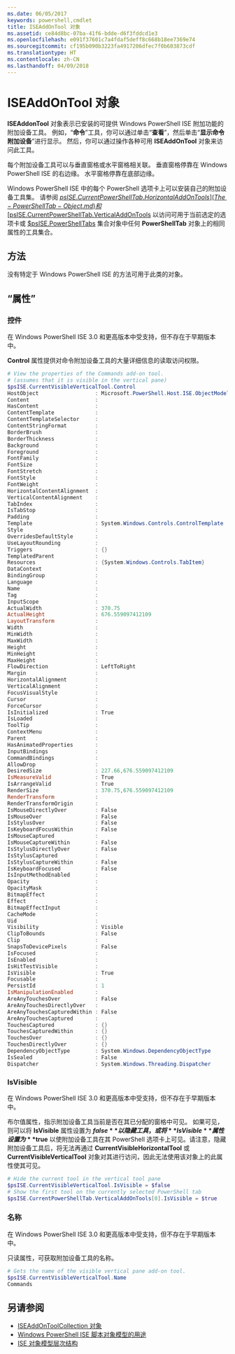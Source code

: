 ```yaml
---
ms.date: 06/05/2017
keywords: powershell,cmdlet
title: ISEAddOnTool 对象
ms.assetid: ce84d8bc-07ba-41f6-bdde-d6f3fddcd1e3
ms.openlocfilehash: e091f37601c7a4fdaf5deff8c668b18ee7369e74
ms.sourcegitcommit: cf195b090b3223fa4917206dfec7f0b603873cdf
ms.translationtype: HT
ms.contentlocale: zh-CN
ms.lasthandoff: 04/09/2018
---
```

# <a name="the-iseaddontool-object"></a>ISEAddOnTool 对象

**ISEAddonTool** 对象表示已安装的可提供 Windows PowerShell ISE 附加功能的附加设备工具。 例如，“**命令**”工具，你可以通过单击“**查看**”，然后单击“**显示命令附加设备**”进行显示。 然后，你可以通过操作各种可用 **ISEAddOnTool** 对象来访问此工具。

每个附加设备工具可以与垂直窗格或水平窗格相关联。 垂直窗格停靠在 Windows PowerShell ISE 的右边缘。 水平窗格停靠在底部边缘。

Windows PowerShell ISE 中的每个 PowerShell 选项卡上可以安装自己的附加设备工具集。 请参阅 [$psISE.CurrentPowerShellTab.HorizontalAddOnTools](The-PowerShellTab-Object.md) 和 [$psISE.CurrentPowerShellTab.VerticalAddOnTools](The-PowerShellTab-Object.md) 以访问可用于当前选定的选项卡或 [$psISE.PowerShellTabs](The-PowerShellTabCollection-Object.md) 集合对象中任何 **PowerShellTab** 对象上的相同属性的工具集合。

## <a name="methods"></a>方法

没有特定于 Windows PowerShell ISE 的方法可用于此类的对象。

## <a name="properties"></a>“属性”

### <a name="control"></a>控件

在 Windows PowerShell ISE 3.0 和更高版本中受支持，但不存在于早期版本中。

**Control** 属性提供对命令附加设备工具的大量详细信息的读取访问权限。

```powershell
# View the properties of the Commands add-on tool.
# (assumes that it is visible in the vertical pane)
$psISE.CurrentVisibleVerticalTool.Control
HostObject                  : Microsoft.PowerShell.Host.ISE.ObjectModelRoot
Content                     :
HasContent                  :
ContentTemplate             :
ContentTemplateSelector     :
ContentStringFormat         :
BorderBrush                 :
BorderThickness             :
Background                  :
Foreground                  :
FontFamily                  :
FontSize                    :
FontStretch                 :
FontStyle                   :
FontWeight                  :
HorizontalContentAlignment  :
VerticalContentAlignment    :
TabIndex                    :
IsTabStop                   :
Padding                     :
Template                    : System.Windows.Controls.ControlTemplate
Style                       :
OverridesDefaultStyle       :
UseLayoutRounding           :
Triggers                    : {}
TemplatedParent             :
Resources                   : {System.Windows.Controls.TabItem}
DataContext                 :
BindingGroup                :
Language                    :
Name                        :
Tag                         :
InputScope                  :
ActualWidth                 : 370.75
ActualHeight                : 676.559097412109
LayoutTransform             :
Width                       :
MinWidth                    :
MaxWidth                    :
Height                      :
MinHeight                   :
MaxHeight                   :
FlowDirection               : LeftToRight
Margin                      :
HorizontalAlignment         :
VerticalAlignment           :
FocusVisualStyle            :
Cursor                      :
ForceCursor                 :
IsInitialized               : True
IsLoaded                    :
ToolTip                     :
ContextMenu                 :
Parent                      :
HasAnimatedProperties       :
InputBindings               :
CommandBindings             :
AllowDrop                   :
DesiredSize                 : 227.66,676.559097412109
IsMeasureValid              : True
IsArrangeValid              : True
RenderSize                  : 370.75,676.559097412109
RenderTransform             :
RenderTransformOrigin       :
IsMouseDirectlyOver         : False
IsMouseOver                 : False
IsStylusOver                : False
IsKeyboardFocusWithin       : False
IsMouseCaptured             :
IsMouseCaptureWithin        : False
IsStylusDirectlyOver        : False
IsStylusCaptured            :
IsStylusCaptureWithin       : False
IsKeyboardFocused           : False
IsInputMethodEnabled        :
Opacity                     :
OpacityMask                 :
BitmapEffect                :
Effect                      :
BitmapEffectInput           :
CacheMode                   :
Uid                         :
Visibility                  : Visible
ClipToBounds                : False
Clip                        :
SnapsToDevicePixels         : False
IsFocused                   :
IsEnabled                   :
IsHitTestVisible            :
IsVisible                   : True
Focusable                   :
PersistId                   : 1
IsManipulationEnabled       :
AreAnyTouchesOver           : False
AreAnyTouchesDirectlyOver   :
AreAnyTouchesCapturedWithin : False
AreAnyTouchesCaptured       :
TouchesCaptured             : {}
TouchesCapturedWithin       : {}
TouchesOver                 : {}
TouchesDirectlyOver         : {}
DependencyObjectType        : System.Windows.DependencyObjectType
IsSealed                    : False
Dispatcher                  : System.Windows.Threading.Dispatcher
```

### <a name="isvisible"></a>IsVisible

在 Windows PowerShell ISE 3.0 和更高版本中受支持，但不存在于早期版本中。

布尔值属性，指示附加设备工具当前是否在其已分配的窗格中可见。 如果可见，则可以将 **IsVisible** 属性设置为 **$false** 以隐藏工具，或将 **IsVisible** 属性设置为 **$true** 以使附加设备工具在其 PowerShell 选项卡上可见。请注意，隐藏附加设备工具后，将无法再通过 **CurrentVisibleHorizontalTool** 或 **CurrentVisibleVerticalTool** 对象对其进行访问，因此无法使用该对象上的此属性使其可见。

```powershell
# Hide the current tool in the vertical tool pane
$psISE.CurrentVisibleVerticalTool.IsVisible = $false
# Show the first tool on the currently selected PowerShell tab
$psISE.CurrentPowerShellTab.VerticalAddOnTools[0].IsVisible = $true
```

### <a name="name"></a>名称

在 Windows PowerShell ISE 3.0 和更高版本中受支持，但不存在于早期版本中。

只读属性，可获取附加设备工具的名称。

```powershell
# Gets the name of the visible vertical pane add-on tool.
$psISE.CurrentVisibleVerticalTool.Name
Commands
```

## <a name="see-also"></a>另请参阅

- [ISEAddOnToolCollection 对象](The-ISEAddOnToolCollection-Object.md)
- [Windows PowerShell ISE 脚本对象模型的用途](Purpose-of-the-Windows-PowerShell-ISE-Scripting-Object-Model.md)
- [ISE 对象模型层次结构](The-ISE-Object-Model-Hierarchy.md)
